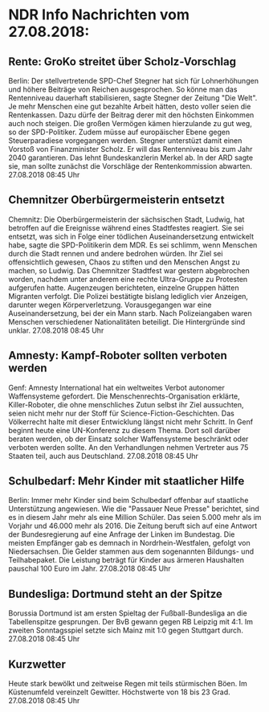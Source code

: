 # NDR Info Nachrichten vom 27.08.2018:


## Rente: GroKo streitet über Scholz-Vorschlag
Berlin: Der stellvertretende SPD-Chef Stegner hat sich für Lohnerhöhungen und höhere Beiträge von Reichen ausgesprochen. So könne man das Rentenniveau dauerhaft stabilisieren, sagte Stegner der Zeitung "Die Welt". Je mehr Menschen eine gut bezahlte Arbeit hätten, desto voller seien die Rentenkassen. Dazu dürfe der Beitrag derer mit den höchsten Einkommen auch noch steigen. Die großen Vermögen kämen hierzulande zu gut weg, so der SPD-Politiker. Zudem müsse auf europäischer Ebene gegen Steuerparadiese vorgegangen werden. Stegner unterstüzt damit einen Vorstoß von Finanzminister Scholz. Er will das Rentenniveau bis zum Jahr 2040 garantieren. Das lehnt Bundeskanzlerin Merkel ab. In der ARD sagte sie, man sollte zunächst die Vorschläge der Rentenkommission abwarten. 27.08.2018 08:45 Uhr 

## Chemnitzer Oberbürgermeisterin entsetzt
Chemnitz:		Die Oberbürgermeisterin der sächsischen Stadt, Ludwig, hat betroffen auf die Ereignisse während eines Stadtfestes reagiert. Sie sei entsetzt, was sich in Folge einer tödlichen Auseinandersetzung entwickelt habe, sagte die SPD-Politikerin dem MDR. Es sei schlimm, wenn Menschen durch die Stadt rennen und andere bedrohen würden. Ihr Ziel sei offensichtlich gewesen, Chaos zu stiften und den Menschen Angst zu machen, so Ludwig. Das Chemnitzer Stadtfest war gestern abgebrochen worden, nachdem unter anderem eine rechte Ultra-Gruppe zu Protesten aufgerufen hatte. Augenzeugen berichteten, einzelne Gruppen hätten Migranten verfolgt. Die Polizei bestätigte bislang lediglich vier Anzeigen, darunter wegen Körperverletzung. Vorausgegangen war eine Auseinandersetzung, bei der ein Mann starb. Nach Polizeiangaben waren Menschen verschiedener Nationalitäten beteiligt. Die Hintergründe sind unklar. 27.08.2018 08:45 Uhr 

## Amnesty: Kampf-Roboter sollten verboten werden
Genf:      Amnesty International hat ein weltweites Verbot autonomer Waffensysteme gefordert. Die Menschenrechts-Organisation erklärte, Killer-Roboter, die ohne menschliches Zutun selbst ihr Ziel aussuchten, seien nicht mehr nur der Stoff für Science-Fiction-Geschichten. Das Völkerrecht halte mit dieser Entwicklung längst nicht mehr Schritt. In Genf beginnt heute eine UN-Konferenz zu diesem Thema. Dort soll darüber beraten werden, ob der Einsatz solcher Waffensysteme beschränkt oder verboten werden sollte. An den Verhandlungen nehmen Vertreter aus 75 Staaten teil, auch aus Deutschland. 27.08.2018 08:45 Uhr 

## Schulbedarf: Mehr Kinder mit staatlicher Hilfe
Berlin: Immer mehr Kinder sind beim Schulbedarf offenbar auf staatliche Unterstützung angewiesen. Wie die "Passauer Neue Presse" berichtet, sind es in diesem Jahr mehr als eine Million Schüler. Das seien 5.000 mehr als im Vorjahr und 46.000 mehr als 2016. Die Zeitung beruft sich auf eine Antwort der Bundesregierung auf eine Anfrage der Linken im Bundestag. Die meisten Empfänger gab es demnach in Nordrhein-Westfalen, gefolgt von Niedersachsen. Die Gelder stammen aus dem sogenannten Bildungs- und Teilhabepaket. Die Leistung beträgt für Kinder aus ärmeren Haushalten pauschal 100 Euro im Jahr. 27.08.2018 08:45 Uhr 

## Bundesliga: Dortmund steht an der Spitze
Borussia Dortmund ist am ersten Spieltag der Fußball-Bundesliga an die Tabellenspitze gesprungen. Der BvB gewann gegen RB Leipzig mit 4:1. Im zweiten Sonntagsspiel setzte sich Mainz mit 1:0 gegen Stuttgart durch. 27.08.2018 08:45 Uhr 

## Kurzwetter
Heute stark bewölkt und zeitweise Regen mit teils stürmischen Böen. Im Küstenumfeld vereinzelt Gewitter. Höchstwerte von 18 bis 23 Grad. 27.08.2018 08:45 Uhr 
